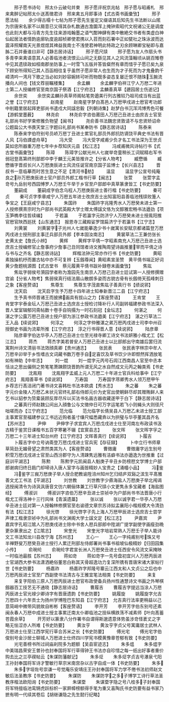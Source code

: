 <!-- { "loadSidebar": true } -->
　　邢子愿书诗句　邢太仆云破句并柬　邢子愿评祝京兆帖　邢子愿与昭甫札　邢来禽醉记帖邢太仆送髙徴君诗　邢来禽五月即事诗【式古斋书画彚攷】
　　邢子愿法帖
　　余少得古榻十七帖为邢子愿先生鉴定又缀语其后知先生书法断以山隂为宗唐宋名家不以屑意已又得其杂札数通古澹圜浑上掩钟索昭代文祝诸公无是调度也此刻大都与冯青方先生往来游戏翰墨之语气酣神肆有类中散絶交书者有类虚白神仙起居法者情韵逾廓轨度逾超桢卿使君携以入苕而刻石署中正如甓社之珠泳波而达震泽照耀南天光景煜煜其禆益我南士不浅使君神明此特政之刃余顾琳卿宝秘即与嘉胏二石并垂谁曰非可【静志居诗话】
　　邢子愿尺牍
　　邢子愿为友人作扇头书多青李来禽语意其人必善临池者流恨云山间之无繇见其人之风流藻翰顷从姚百雉卷中见其遗牍政如桓南郡坐防事上一时雪飞五版并答皆粲然有章而惜乎子愿已矣九泉下顾安所得知己其人百函相往复乎虽然子愿非常人也生而为才子死而为才鬼叠韵千嶂清吟一湾月下歌之当必如刘妙容婉转可听而物既多姿态复屡迁恨不随珠玉腕流播向人间也【钱文荐丽瞩楼集】
　　余孟麟
　　余孟麟字伯祥江宁人万厯二年进士第二人授编修官至南京国子祭酒【江宁府志】　孟麟善真草【遯园居士伤逝记】
　　余世奕
　　余世奕孟麟孙真草师阁帖笔势遒美行列古雅较乃祖司成当有出蓝之誉【江宁府志】
　　赵南星
　　赵南星字梦白髙邑人万厯甲戌进士厯官考功郎中削籍里居起拜吏部尚书遣戍大同諡忠毅【列朝诗集】赵梦白书沉浑鸿博秀色可餐【游鹤堂墨薮】
　　林尧俞
　　林尧俞字咨伯莆田人万厯己丑进士由庶吉士官至礼部尚书好学束修雅负物望【闽书】
　　尧俞善书法魏忠贤敦请不与忠贤矫诏命公题扁公大书畏天堂三字题曰礼部尚书某奉防书【静志居诗话】
　　陈泰来
　　陈泰来字伯符别号员峤万厯丁丑进士累官礼部员外郎抗防谪饶平典史书法有晋人风【冯伯諲虚舟草】
　　冯大受
　　冯大受字咸甫少负才名工书法深为王世贞莫如忠所器重万厯七年中乡荐知庆元县【松江志】
　　冯咸甫微风诗帖行书【式古堂书画彚攷】
　　陈璋
　　陈璋字公献光州人七嵗举竒童稍长工词赋精右军书弱冠登髙第终刑部郎中李于麟王元美皆推许之【分省人物考】
　　臧懋循
　　臧懋循字晋叔长兴人万厯庚辰进士风流任诞官南京国子监博士【长兴县志】
　　晋叔书一意临摹而时苦生意之不足【清河书舫】
　　温显
　　温显字公宣号纯庵良之孙万厯庚辰进士官户部员外郎工楷书行草【闽志】
　　张萱
　　张萱字孟竒号九岳别号西园愽罗人万厯壬午举于乡官至户部郎中真草篆隶皆工【书史防要】
　　董嗣成
　　董嗣成字伯念乌程人万厯庚辰进士善行楷【书史防要】
　　秦可贞
　　秦可贞字季章咸宁人万厯五年进士改庶吉士出知富阳县善临池残牍败箑人争宝之【王庭咸宁县志】
　　朱国祚
　　朱国祚字兆隆秀水人万厯癸未进士第一人授修撰熹宗时为户部尚书武英殿大学士赠太傅諡文恪为文醇雅宏畅书法遒劲【项玉笋檇李往哲续编】
　　于若瀛
　　于若瀛字元防济宁人万厯癸未进士授鳯阳推官厯官陜西廵抚【山东通志】　报恩寺三藏殿娑罗馆扁济宁于若瀛书【江宁志】
　　刘黄裳
　　刘黄裳字子光州人七嵗能摹逸少书十嵗寓长安赋京都诸篇登万厯丙戌进士授刑部主事迁兵部员外郎【李本固汝南志】
　　黄裳草法二王兼仿张长史黄太史【詹氏小辨】
　　黄辉
　　黄辉字平倩一字昭素南充人万厯己丑进士选庶吉士授编修官止詹事府少詹事己丑同馆者诗文推陶周望诗画推董宰而平倩之诗与书与之齐名【静志居诗詀】
　　辉楷法钟元常亦作行书【书史防要】
　　黄昭素独操机杼而置古帖中亦不可复辨【玉劔尊闻】黄昭素宣圣赞　黄平倩书端正好词　黄少詹题桃源图【式古堂书　蔡元履黄平倩书跋补録卷末画彚攷】
　　焦竑
　　焦竑字弱侯号漪园学者称为澹园先生南京人万厯己丑进士廷试第一人授修撰赠宫谕【分省人物考】焦弱侯真行结法眉山散朗多姿而古貌古骨有长劔倚天孤峰刺日之象【客座赘语】
　　焦尊生
　　焦尊生字茂直焦竑子善真行书【绩说郛】
　　沈天启
　　沈天启字生予万厯十四年进士知奉新晋江二县【江宁府志】
　　生予真书师晋诸王而披拂画具有拔山之力【客座赘语】
　　王肯堂
　　王肯堂字宇泰金坛人万厯己丑进士选庶吉士授检讨降补行人司副转福建参政书法深入晋人堂室辑郁冈斋帖数十卷手自钩搨为一时石刻冠【金坛志】
　　何湛之
　　何湛之字公露万厯己丑进士授户部为浙江参政书法遒美【江宁府志】　湛之行草法二王入品【续说郛】
　　何淳之
　　何淳之字仲雅湛之弟万厯丙戌进士司李中州召授御史书画为流辈所推【江宁府志】　淳之行书得晋人意【续说郛】
　　陆彦章
　　陆彦章字伯达华亭人万厯己丑进士仕至光禄寺卿工诗文书法妍雅小楷尤工【松江志】
　　蒋杰
　　蒋杰字美若普安人万厯己丑进士以比部郎出守南雄后罢归流寓荆州诗文清丽书法效顔真卿【贵州通志】
　　张民表
　　张民表字林宗中牟人万厯辛卯举于乡性嗜古文词藏书数万卷手自定喜饮及草书饮少许即颓然挥洒放笔如有神助【中牟志】
　　刘一焜
　　刘一焜字元丙号石闾江西南昌人官至中丞本恬淡之思出偏侧之势笔笔萧踈颇饶晋韵所谓无风之水自然成文元丙之翰类焉【书史防要】
　　沈鳯翔
　　沈鳯翔字孟威上元人万厯二十年进士官兵科给事中【江宁府志】　鳯翔善草书【续说郛】
　　万寿国
　　万寿国字荩卿秀水人领万厯甲午乡荐志行髙洁闭门著书诗文喜韩杜书法本欧虞【秀水志】
　　朱之蕃
　　朱之蕃字元价金陵人万厯乙未状元官终礼部右侍郎元价为史官出使朝鲜尽却其赠贿鲜人来乞书以貂参为贽槖装顾反厚尽斥以买法书名画古器收藏遂甲于白下【静志居诗话】
　　之蕃真行师赵魏公间出入顔鲁公与文徴仲日可万字运笔若飞小则蝇头大则径尺咄嗟而办【江宁府志】
　　范允临
　　范允临字长倩吴县人万厯乙未进士授工部主事累官至福建参议工书远近购者虽寸缣尺幅悉藏弆以为拱璧与华亭董其昌齐名【苏州志】
　　尹伸
　　尹伸字子求宜宾人万厯戊戌进士仕至河南左布政读书汲古精于鉴赏日课楷书五百字寒暑不辍【宜賔县志】
　　张文晖
　　张文晖字孚之万厯二十三年进士知台州府【江宁府志】文晖善真行【续说郛】
　　卜履吉
　　卜履吉字中立号讷斋登万厯戊戌进士官兵宪【存征録】
　　卜中立行书师章草简劲无媚骨望之肃然类其为人【客座赘语】
　　曹徴庸
　　曹徴庸字远生别号积雪万厯戊戌进士官至山西汾郡守为人清踈隽远雅有洁癖书法亦遒逸为世推重【过庭训平湖志】
　　陈勲
　　陈勲字元凯闽县人魁庚子辛丑乡防榜厯文学博士户部郎谢病归终日扃门却埽诗入唐人室字与画皆精妙人宝贵之【涌幢小品】
　　冯鉴
　　冯鉴字三峩万厯庚子举人授合肥教谕陞涪州知州乞归结庐双谿之滨生平髙雅善文尤工书法【平湖志】
　　刘世教
　　刘世教字少彞海盐人万厯庚子举北闱谒选授闽清令为诗沨沨唐音文彷六朝俪体兼工行草尺牍小文更隽永多宝藏者【海盐图经】
　　傅淑训
　　傅淑训字咨伯万厯辛丑进士崇祯中为户部尚书书法晋唐小行楷尤工得洛神十三行风味【青溪遗藁】
　　张以诚
　　张以诚字君一华亭人万厯辛丑进士廷对第一人授翰林修撰官至右谕德文章宗苏诗拟孟襄阳小楷规模大令清劲有法【松江志】
　　徐光啓
　　徐光啓字子先上海人万厯甲辰进士选庶吉士尝学声律工楷隶崇祯中为礼部尚书文渊阁大学士諡文定【松江志】
　　尹嘉宾
　　尹嘉宾字孔昭江隂人万厯庚戌进士除中书舍人厯兵部郎中陞湖广提学副使字画瘦劲晩更杂篆隶出之【江隂志】
　　宋奎光
　　宋奎光字培岩常熟人万厯壬子举人能诗文工书法知龙川县改宁海【苏州志】
　　王心一
　　王心一字纯甫别号珠又号半禅野叟万厯癸丑进士授行人累迁刑部左侍郎署尚书事书祖坡仙极精妙【归田园集小传】
　　俞琬纶
　　俞琬纶字君宣长洲人万厯癸丑进士任西安令风流文采掩映一时临池最胜【苏州志】
　　蒋如竒
　　蒋如竒字一先号盘初宜兴人万厯丙辰进士官湖西大参书法潇洒絶俗董思白称其天骨超逸功力复深所镌有晋唐宋诸大家帖行世【书史防要】
　　杨嘉祚
　　杨嘉祚字邦隆号寨云江西太和人文贞公之后也中万厯丙辰进士官至广西副使书法清古与王雅宜笔法相类【书史防要】
　　来复
　　来复字阳伯三原人万厯丙辰进士厯官布政使备兵扬州性通慧诗文书画之外琴棋劔器百工技艺无不通晓【静志居诗话】
　　曹履吉
　　曹履吉字提远当涂人万厯丙辰进士官光禄少卿诗字有晋唐遗韵【书史防要】
　　姚履旋
　　姚履旋字允吉万厯四十六年贡士为扬州学博陞巴东知县【江宁府志】　允吉真行法率更稍益以己意简峭中微带风貌故自彬彬【客座赘语】
　　李开芳
　　李开芳字伯东别号还素闽永春人万厯中成进士授主事累迁南太仆卿临池之技纵横跌荡不减素师【叶向髙蓄苍霞余草】
　　开芳好以篆隶八分作署书自谓得斯邈遗意体势虽涉竒怪袤丈之字略无怯涩亦人所难【书史防要】
　　黄汝亨
　　黄汝亨字贞父号寓庸居士武林人万厯进士仕至江西学宪行草合苏米之长【书史防要】
　　傅光宅
　　傅光宅字伯俊别号金沙居士聊城人万厯进士仕终四川学宪书模黄豫章苍郁有致【书史防要】
　　光宅善榜书所过祠庙刹院多为题额【吴县宧迹志】
　　朱多煴
　　朱多煴字中美瑞昌荣安王曽孙也封奉国将军行草得钟王书法亦自珍惜之每一纸出好事者重价购去比之兰亭禊帖云【朱谋防藩献记】
　　朱多炡
　　朱多炡字贞吉号瀑泉弋阳王孙封奉国将军诗才警敏行草宗米南宫杂以古字自成一体【书史防要】
　　朱多
　　朱多字垣佐号崇谦一号觉庵乐安靖庄王孙封奉国将军力学不倦书法初师赵文敏后法圣教序【书史防要】
　　朱谋防
　　朱谋防字之多子博学工诗行草法圣教序楷法欧阳询【书史防要】
　　朱谋垔
　　朱谋垔字隐之号八桂多子封奉国将军特擅临池鸾锵虎跃标帜一家屛幛榜额得手笔为重又喜陶氏书史防要有益书家乃摭有明一代续其卷后【胡继谦隐之先生懿行纪略】
